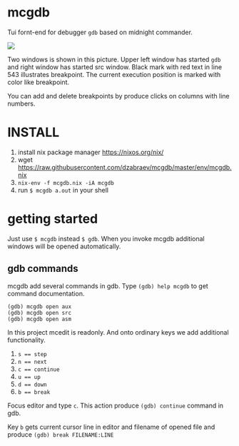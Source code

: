 # mcgdb

Tui fornt-end for debugger `gdb` based on midnight commander.
  
  
![](https://github.com/dzabraev/mcgdb/blob/master/doc/img/mcgdb-title.png?raw=true "")
  
Two windows is shown in this picture. Upper left window has started `gdb` and right window has started src window.
Black mark with red text in line 543 illustrates breakpoint. The current execution position is marked with color
like breakpoint.

You can add and delete breakpoints by produce clicks on columns with line numbers.

# INSTALL

1. install nix package manager https://nixos.org/nix/
2. wget https://raw.githubusercontent.com/dzabraev/mcgdb/master/env/mcgdb.nix
3. `nix-env -f mcgdb.nix -iA mcgdb`
4. run `$ mcgdb a.out` in your shell

# getting started

Just use `$ mcgdb` instead `$ gdb`. When you invoke mcgdb additional windows will be
opened automatically. 

## gdb commands
mcgdb add several commands in gdb. Type
`(gdb) help mcgdb` to get command documentation.

```
(gdb) mcgdb open aux
(gdb) mcgdb open src
(gdb) mcgdb open asm
```

In this project mcedit is readonly. And onto ordinary keys we
add additional functionality.

1. `s == step`
1. `n == next`
1. `c == continue`
1. `u == up`
1. `d == down`
1. `b == break`

Focus editor and type `c`. This action produce
`(gdb) continue` command in gdb.

Key `b` gets current cursor line in editor and filename of opened file
and produce `(gdb) break FILENAME:LINE`



